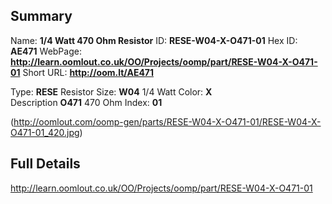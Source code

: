 

 ## Summary
Name: __1/4 Watt 470 Ohm Resistor__
ID: __RESE-W04-X-O471-01__
Hex ID: __AE471__
WebPage: __http://learn.oomlout.co.uk/OO/Projects/oomp/part/RESE-W04-X-O471-01__
Short URL: __http://oom.lt/AE471__

Type: __RESE__ Resistor 
Size: __W04__ 1/4 Watt 
Color: __X__  
Description __O471__ 470 Ohm 
Index: __01__


(http://oomlout.com/oomp-gen/parts/RESE-W04-X-O471-01/RESE-W04-X-O471-01_420.jpg)


 ## Full Details
 http://learn.oomlout.co.uk/OO/Projects/oomp/part/RESE-W04-X-O471-01














